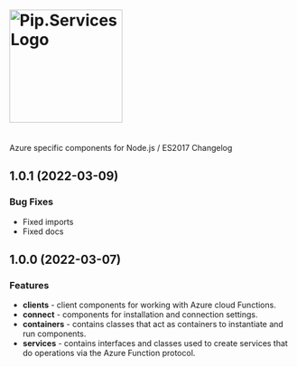 # <img src="https://uploads-ssl.webflow.com/5ea5d3315186cf5ec60c3ee4/5edf1c94ce4c859f2b188094_logo.svg" alt="Pip.Services Logo" width="200">
<br/> Azure specific components for Node.js / ES2017 Changelog

## <a name="1.0.1"></a> 1.0.1 (2022-03-09)

### Bug Fixes
- Fixed imports 
- Fixed docs


## <a name="1.0.0"></a> 1.0.0 (2022-03-07)

### Features
- **clients** - client components for working with Azure cloud Functions.
- **connect** - components for installation and connection settings.
- **containers** - contains classes that act as containers to instantiate and run components.
- **services** - contains interfaces and classes used to create services that do operations via the Azure Function protocol.